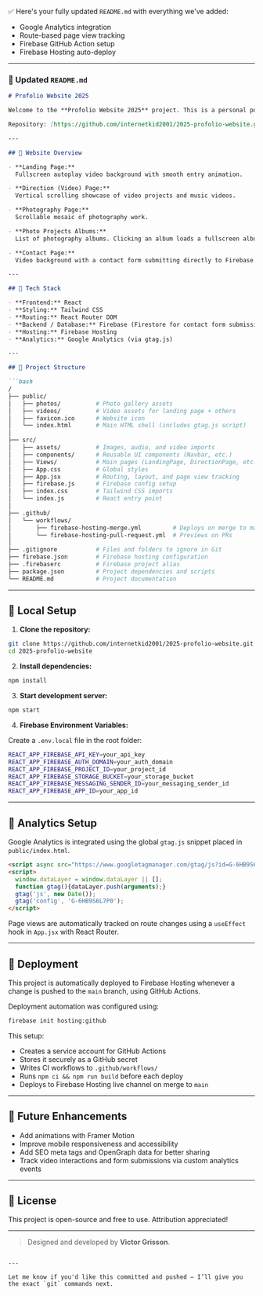 ✅ Here's your fully updated `README.md` with everything we've added:

* Google Analytics integration
* Route-based page view tracking
* Firebase GitHub Action setup
* Firebase Hosting auto-deploy

---

### 📄 Updated `README.md`

````markdown
# Profolio Website 2025

Welcome to the **Profolio Website 2025** project. This is a personal portfolio site showcasing my video direction and photography work. Built with **React**, **Tailwind CSS**, **React Router**, and **Firebase**.

Repository: [https://github.com/internetkid2001/2025-profolio-website.git](https://github.com/internetkid2001/2025-profolio-website.git)

---

## 🔹 Website Overview

- **Landing Page:**  
  Fullscreen autoplay video background with smooth entry animation.

- **Direction (Video) Page:**  
  Vertical scrolling showcase of video projects and music videos.

- **Photography Page:**  
  Scrollable mosaic of photography work.

- **Photo Projects Albums:**  
  List of photography albums. Clicking an album loads a fullscreen album viewer, with keyboard navigation (left/right arrows).

- **Contact Page:**  
  Video background with a contact form submitting directly to Firebase.

---

## 🔹 Tech Stack

- **Frontend:** React
- **Styling:** Tailwind CSS
- **Routing:** React Router DOM
- **Backend / Database:** Firebase (Firestore for contact form submissions)
- **Hosting:** Firebase Hosting
- **Analytics:** Google Analytics (via gtag.js)

---

## 🔹 Project Structure

```bash
/
├── public/
│   ├── photos/          # Photo gallery assets
│   ├── videos/          # Video assets for landing page + others
│   ├── favicon.ico      # Website icon
│   └── index.html       # Main HTML shell (includes gtag.js script)
│
├── src/
│   ├── assets/          # Images, audio, and video imports
│   ├── components/      # Reusable UI components (Navbar, etc.)
│   ├── Views/           # Main pages (LandingPage, DirectionPage, etc.)
│   ├── App.css          # Global styles
│   ├── App.jsx          # Routing, layout, and page view tracking
│   ├── firebase.js      # Firebase config setup
│   ├── index.css        # Tailwind CSS imports
│   └── index.js         # React entry point
│
├── .github/
│   └── workflows/
│       ├── firebase-hosting-merge.yml         # Deploys on merge to main
│       └── firebase-hosting-pull-request.yml  # Previews on PRs
│
├── .gitignore           # Files and folders to ignore in Git
├── firebase.json        # Firebase hosting configuration
├── .firebaserc          # Firebase project alias
├── package.json         # Project dependencies and scripts
└── README.md            # Project documentation
````

---

## 🔹 Local Setup

1. **Clone the repository:**

```bash
git clone https://github.com/internetkid2001/2025-profolio-website.git
cd 2025-profolio-website
```

2. **Install dependencies:**

```bash
npm install
```

3. **Start development server:**

```bash
npm start
```

4. **Firebase Environment Variables:**

Create a `.env.local` file in the root folder:

```bash
REACT_APP_FIREBASE_API_KEY=your_api_key
REACT_APP_FIREBASE_AUTH_DOMAIN=your_auth_domain
REACT_APP_FIREBASE_PROJECT_ID=your_project_id
REACT_APP_FIREBASE_STORAGE_BUCKET=your_storage_bucket
REACT_APP_FIREBASE_MESSAGING_SENDER_ID=your_messaging_sender_id
REACT_APP_FIREBASE_APP_ID=your_app_id
```

---

## 🔹 Analytics Setup

Google Analytics is integrated using the global `gtag.js` snippet placed in `public/index.html`.

```html
<script async src="https://www.googletagmanager.com/gtag/js?id=G-6HB9S6L7P0"></script>
<script>
  window.dataLayer = window.dataLayer || [];
  function gtag(){dataLayer.push(arguments);}
  gtag('js', new Date());
  gtag('config', 'G-6HB9S6L7P0');
</script>
```

Page views are automatically tracked on route changes using a `useEffect` hook in `App.jsx` with React Router.

---

## 🔹 Deployment

This project is automatically deployed to Firebase Hosting whenever a change is pushed to the `main` branch, using GitHub Actions.

Deployment automation was configured using:

```bash
firebase init hosting:github
```

This setup:

* Creates a service account for GitHub Actions
* Stores it securely as a GitHub secret
* Writes CI workflows to `.github/workflows/`
* Runs `npm ci && npm run build` before each deploy
* Deploys to Firebase Hosting live channel on merge to `main`

---

## 🔹 Future Enhancements

* Add animations with Framer Motion
* Improve mobile responsiveness and accessibility
* Add SEO meta tags and OpenGraph data for better sharing
* Track video interactions and form submissions via custom analytics events

---

## 🔹 License

This project is open-source and free to use. Attribution appreciated!

---

> Designed and developed by **Victor Grisson**.

```

---

Let me know if you'd like this committed and pushed — I’ll give you the exact `git` commands next.
```
